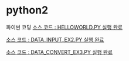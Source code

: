# python2
파이썬 코딩
[소스 코드 : HELLOWORLD.PY 실행 완료](https://github.com/heosujinnn/python2/blob/main/DAY/HELLOWORLD.py) 

[소스 코드 : DATA_INPUT_EX2.PY 실행 완료](https://github.com/heosujinnn/python2/commit/486f0388fb7b4084c2927d9514cfd52f7fa67d32) 

[소스 코드 : DATA_CONVERT_EX3.PY 실행 완료](https://github.com/heosujinnn/python2/commit/a15240ab9f8b19a7cc6d8630f4b14109bf88e19d) 

